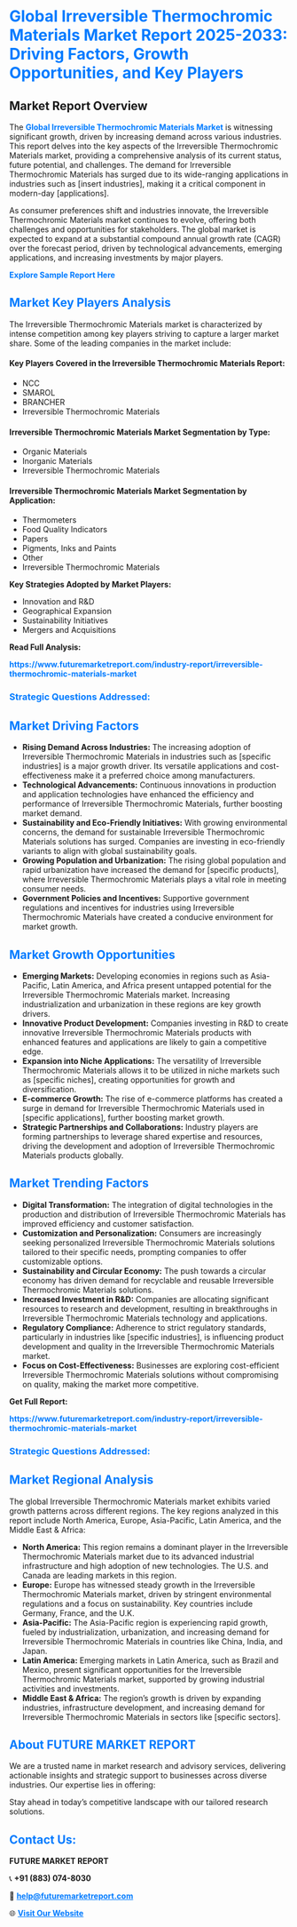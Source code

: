 <h1 style="color: #007BFF;">Global Irreversible Thermochromic Materials Market Report 2025-2033: Driving Factors, Growth Opportunities, and Key Players</h1>

<section id="overview">
<h2>Market Report Overview</h2>
<p>The <a href="https://www.futuremarketreport.com/industry-report/irreversible-thermochromic-materials-market" style="color: #007BFF; text-decoration: none;"><strong>Global Irreversible Thermochromic Materials Market</strong></a> is witnessing significant growth, driven by increasing demand across various industries. This report delves into the key aspects of the Irreversible Thermochromic Materials market, providing a comprehensive analysis of its current status, future potential, and challenges. The demand for Irreversible Thermochromic Materials has surged due to its wide-ranging applications in industries such as [insert industries], making it a critical component in modern-day [applications].</p>
<p>As consumer preferences shift and industries innovate, the Irreversible Thermochromic Materials market continues to evolve, offering both challenges and opportunities for stakeholders. The global market is expected to expand at a substantial compound annual growth rate (CAGR) over the forecast period, driven by technological advancements, emerging applications, and increasing investments by major players.</p>
</section>

<section id="overview">
<p><a href="https://www.futuremarketreport.com/request-sample/reportId=96878" style="color: #007BFF; text-decoration: none;"><strong>Explore Sample Report Here</strong></a></p>
</section>

<section id="key-players">
<h2 style="color: #007BFF;">Market Key Players Analysis</h2>
<p>The Irreversible Thermochromic Materials market is characterized by intense competition among key players striving to capture a larger market share. Some of the leading companies in the market include:</p>
<h4>Key Players Covered in the Irreversible Thermochromic Materials Report:</h4>
<ul><li>NCC</li><li>SMAROL</li><li>BRANCHER</li><li>Irreversible Thermochromic Materials</li></ul>
<h4>Irreversible Thermochromic Materials Market Segmentation by Type:</h4>
<ul><li>Organic Materials</li><li>Inorganic Materials</li><li>Irreversible Thermochromic Materials</li></ul>

<h4>Irreversible Thermochromic Materials Market Segmentation by Application:</h4>
<ul><li>Thermometers</li><li>Food Quality Indicators</li><li>Papers</li><li>Pigments, Inks and Paints</li><li>Other</li><li>Irreversible Thermochromic Materials</li></ul>
<p><strong>Key Strategies Adopted by Market Players:</strong></p>
<ul>
<li>Innovation and R&D</li>
<li>Geographical Expansion</li>
<li>Sustainability Initiatives</li>
<li>Mergers and Acquisitions</li>
</ul>
</section>

<section>
<p><strong>Read Full Analysis: </strong></p><a href="https://www.futuremarketreport.com/industry-report/irreversible-thermochromic-materials-market" style="color: #007BFF; text-decoration: none;"><strong>https://www.futuremarketreport.com/industry-report/irreversible-thermochromic-materials-market</strong></a>
<h3 style="color: #007BFF;">Strategic Questions Addressed:</h3>
</section>

<section id="driving-factors">
<h2 style="color: #007BFF;">Market Driving Factors</h2>
<ul>
<li><strong>Rising Demand Across Industries:</strong> The increasing adoption of Irreversible Thermochromic Materials in industries such as [specific industries] is a major growth driver. Its versatile applications and cost-effectiveness make it a preferred choice among manufacturers.</li>
<li><strong>Technological Advancements:</strong> Continuous innovations in production and application technologies have enhanced the efficiency and performance of Irreversible Thermochromic Materials, further boosting market demand.</li>
<li><strong>Sustainability and Eco-Friendly Initiatives:</strong> With growing environmental concerns, the demand for sustainable Irreversible Thermochromic Materials solutions has surged. Companies are investing in eco-friendly variants to align with global sustainability goals.</li>
<li><strong>Growing Population and Urbanization:</strong> The rising global population and rapid urbanization have increased the demand for [specific products], where Irreversible Thermochromic Materials plays a vital role in meeting consumer needs.</li>
<li><strong>Government Policies and Incentives:</strong> Supportive government regulations and incentives for industries using Irreversible Thermochromic Materials have created a conducive environment for market growth.</li>
</ul>
</section>

<section id="growth-opportunities">
<h2 style="color: #007BFF;">Market Growth Opportunities</h2>
<ul>
<li><strong>Emerging Markets:</strong> Developing economies in regions such as Asia-Pacific, Latin America, and Africa present untapped potential for the Irreversible Thermochromic Materials market. Increasing industrialization and urbanization in these regions are key growth drivers.</li>
<li><strong>Innovative Product Development:</strong> Companies investing in R&D to create innovative Irreversible Thermochromic Materials products with enhanced features and applications are likely to gain a competitive edge.</li>
<li><strong>Expansion into Niche Applications:</strong> The versatility of Irreversible Thermochromic Materials allows it to be utilized in niche markets such as [specific niches], creating opportunities for growth and diversification.</li>
<li><strong>E-commerce Growth:</strong> The rise of e-commerce platforms has created a surge in demand for Irreversible Thermochromic Materials used in [specific applications], further boosting market growth.</li>
<li><strong>Strategic Partnerships and Collaborations:</strong> Industry players are forming partnerships to leverage shared expertise and resources, driving the development and adoption of Irreversible Thermochromic Materials products globally.</li>
</ul>
</section>

<section id="trending-factors">
<h2 style="color: #007BFF;">Market Trending Factors</h2>
<ul>
<li><strong>Digital Transformation:</strong> The integration of digital technologies in the production and distribution of Irreversible Thermochromic Materials has improved efficiency and customer satisfaction.</li>
<li><strong>Customization and Personalization:</strong> Consumers are increasingly seeking personalized Irreversible Thermochromic Materials solutions tailored to their specific needs, prompting companies to offer customizable options.</li>
<li><strong>Sustainability and Circular Economy:</strong> The push towards a circular economy has driven demand for recyclable and reusable Irreversible Thermochromic Materials solutions.</li>
<li><strong>Increased Investment in R&D:</strong> Companies are allocating significant resources to research and development, resulting in breakthroughs in Irreversible Thermochromic Materials technology and applications.</li>
<li><strong>Regulatory Compliance:</strong> Adherence to strict regulatory standards, particularly in industries like [specific industries], is influencing product development and quality in the Irreversible Thermochromic Materials market.</li>
<li><strong>Focus on Cost-Effectiveness:</strong> Businesses are exploring cost-efficient Irreversible Thermochromic Materials solutions without compromising on quality, making the market more competitive.</li>
</ul>
</section>

<section>
<p><strong>Get Full Report: </strong></p><a href="https://www.futuremarketreport.com/industry-report/irreversible-thermochromic-materials-market" style="color: #007BFF; text-decoration: none;"><strong>https://www.futuremarketreport.com/industry-report/irreversible-thermochromic-materials-market</strong></a>
<h3 style="color: #007BFF;">Strategic Questions Addressed:</h3>
</section>


<section id="regional-analysis">
<h2 style="color: #007BFF;">Market Regional Analysis</h2>
<p>The global Irreversible Thermochromic Materials market exhibits varied growth patterns across different regions. The key regions analyzed in this report include North America, Europe, Asia-Pacific, Latin America, and the Middle East & Africa:</p>
<ul>
<li><strong>North America:</strong> This region remains a dominant player in the Irreversible Thermochromic Materials market due to its advanced industrial infrastructure and high adoption of new technologies. The U.S. and Canada are leading markets in this region.</li>
<li><strong>Europe:</strong> Europe has witnessed steady growth in the Irreversible Thermochromic Materials market, driven by stringent environmental regulations and a focus on sustainability. Key countries include Germany, France, and the U.K.</li>
<li><strong>Asia-Pacific:</strong> The Asia-Pacific region is experiencing rapid growth, fueled by industrialization, urbanization, and increasing demand for Irreversible Thermochromic Materials in countries like China, India, and Japan.</li>
<li><strong>Latin America:</strong> Emerging markets in Latin America, such as Brazil and Mexico, present significant opportunities for the Irreversible Thermochromic Materials market, supported by growing industrial activities and investments.</li>
<li><strong>Middle East & Africa:</strong> The region’s growth is driven by expanding industries, infrastructure development, and increasing demand for Irreversible Thermochromic Materials in sectors like [specific sectors].</li>
</ul>
</section>

<footer>
<h2 style="color: #007BFF;">About FUTURE MARKET REPORT</h2>
<p>We are a trusted name in market research and advisory services, delivering actionable insights and strategic support to businesses across diverse industries. Our expertise lies in offering:</p>

<p>Stay ahead in today’s competitive landscape with our tailored research solutions.</p>

<h2 style="color: #007BFF;">Contact Us:</h2>
<p><strong>FUTURE MARKET REPORT</strong></p>
<p>📞 <strong>+91 (883) 074-8030</strong></p>
<p>📧 <strong><a href="mailto:help@futuremarketreport.com" style="color: #007BFF;">help@futuremarketreport.com</a></strong></p>
<p>🌐 <strong><a href="https://www.futuremarketreport.com/" style="color: #007BFF;">Visit Our Website</a></strong></p>
</footer>
